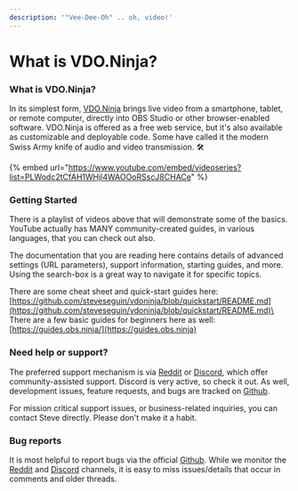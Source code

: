 ```yaml
---
description: '"Vee-Dee-Oh" .. oh, video!'
---
```


# What is VDO.Ninja?

### What is VDO.Ninja?

In its simplest form, [VDO.Ninja](https://vdo.ninja) brings live video from a smartphone, tablet, or remote computer, directly into OBS Studio or other browser-enabled software. VDO.Ninja is offered as a free web service, but it's also available as customizable and deployable code. Some have called it the modern Swiss Army knife of audio and video transmission. 🛠

{% embed url="https://www.youtube.com/embed/videoseries?list=PLWodc2tCfAH1WHjl4WAOOoRSscJ8CHACe" %}

### Getting Started

There is a playlist of videos above that will demonstrate some of the basics. YouTube actually has MANY community-created guides, in various languages, that you can check out also.

The documentation that you are reading here contains details of advanced settings (URL parameters), support information, starting guides, and more. Using the search-box is a great way to navigate it for specific topics.

There are some cheat sheet and quick-start guides here: [https://github.com/steveseguin/vdoninja/blob/quickstart/README.md](https://github.com/steveseguin/vdoninja/blob/quickstart/README.md)\
\
There are a few basic guides for beginners here as well:\
[https://guides.obs.ninja/](https://guides.obs.ninja)

### Need help or support?

The preferred support mechanism is via [Reddit](https://www.reddit.com/r/obsninja) or [Discord](https://discord.gg/T4xpQVv), which offer community-assisted support. Discord is very active, so check it out. As well, development issues, feature requests, and bugs are tracked on [Github](https://github.com/steveseguin/obsninja).&#x20;

For mission critical support issues, or business-related inquiries, you can contact Steve directly. Please don't make it a habit.

### Bug reports

It is most helpful to report bugs via the official [Github](https://github.com/steveseguin/obsninja). While we monitor the [Reddit](https://www.reddit.com/r/obsninja) and [Discord](https://discord.gg/T4xpQVv) channels, it is easy to miss issues/details that occur in comments and older threads.
